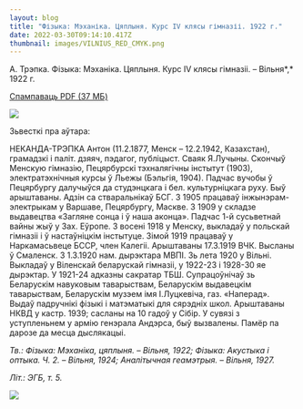 ```yaml
---
layout: blog
title: "Фізыка: Мэханіка. Цяплыня. Курс IV клясы гімназіі. 1922 г."
date: 2022-03-30T09:14:10.417Z
thumbnail: images/VILNIUS_RED_CMYK.png
---
```

А. Трэпка. Фізыка: Мэханіка. Цяплыня. Курс IV клясы гімназіі. *–* Вільня*,* 1922 г. 

[Спампаваць PDF (37 МБ) ](<А. Трэпка. Фізыка: Мэханіка. Цяплыня. Курс IV клясы гімназіі. *–* Вільня*,* 1922 г.>)

<!--StartFragment-->

![](blob:https://www.vilnia.com/797ae7df-2ee2-40b3-a3f1-2a8d16350149)

<!--EndFragment-->

Зьвесткі пра аўтара:

НЕКАНДА-ТРЭПКА Антон (11.2.1877, Менск – 12.2.1942, Казахстан), грамадзкі і паліт. дзяяч, пэдагог, публіцыст. Сваяк Я.Лучыны. Скончыў Менскую гімназію, Пецярбурскі тэхналягічны інстытут (1903), электратэхнічныя курсы ў Льежы (Бэльгія, 1904). Падчас вучобы ў Пецярбургу далучыўся да студэнцкага і бел. культурніцкага руху. Быў арыштаваны. Адзін са стваральнікаў БСГ. З 1905 працаваў інжынэрам-электрыкам у Варшаве, Пецярбургу, Маскве. З 1909 у складзе выдавецтва «Загляне сонца і ў наша аконца». Падчас 1-й сусьветнай вайны жыў у Зах. Еўропе. З восені 1918 у Менску, выкладаў у польскай гімназіі і ў настаўніцкім інстытуце. Зімой 1919 працаваў у Наркамасьвеце БССР, член Калегіі. Арыштаваны 17.3.1919 ВЧК. Высланы ў Смаленск. З 1.3.1920 нам. дырэктара МВПІ. Зь лета 1920 у Вільні. Выкладаў у Віленскай беларускай гімназіі, у 1922-23 і 1928-30 яе дырэктар. У 1921-24 адказны сакратар ТБШ. Супрацоўнічаў зь Беларускім навуковым таварыствам, Беларускім выдавецкім таварыствам, Беларускім музэем імя І.Луцкевіча, газ. «Наперад». Выдаў падручнікі фізыкі і матэматыкі для сярэдніх школ. Арыштаваны НКВД у кастр. 1939; сасланы на 10 гадоў у Сібір. У сувязі з уступленьнем у армію генэрала Андэрса, быў вызвалены. Памёр па дарозе да месца дыслякацыі.

*Тв.: Фізыка: Мэханіка, цяплыня. – Вільня, 1922; Фізыка: Акустыка і оптыка. Ч. 2. – Вільня, 1924; Аналітычная геамэтрыя. – Вільня, 1927.*

*Літ.: ЭГБ, т. 5.*



![](images/physics_1922.png)

<!--EndFragment-->